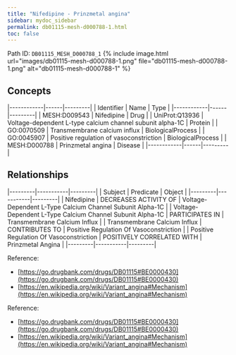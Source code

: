 ```yaml
---
title: "Nifedipine - Prinzmetal angina"
sidebar: mydoc_sidebar
permalink: db01115-mesh-d000788-1.html
toc: false 
---
```



Path ID: `DB01115_MESH_D000788_1`
{% include image.html url="images/db01115-mesh-d000788-1.png" file="db01115-mesh-d000788-1.png" alt="db01115-mesh-d000788-1" %}

## Concepts

|------------|------|---------|
| Identifier | Name | Type    |
|------------|------|---------|
| MESH:D009543 | Nifedipine | Drug |
| UniProt:Q13936 | Voltage-dependent L-type calcium channel subunit alpha-1C | Protein |
| GO:0070509 | Transmembrane calcium influx | BiologicalProcess |
| GO:0045907 | Positive regulation of vasoconstriction | BiologicalProcess |
| MESH:D000788 | Prinzmetal angina | Disease |
|------------|------|---------|

## Relationships

|---------|-----------|---------|
| Subject | Predicate | Object  |
|---------|-----------|---------|
| Nifedipine | DECREASES ACTIVITY OF | Voltage-Dependent L-Type Calcium Channel Subunit Alpha-1C |
| Voltage-Dependent L-Type Calcium Channel Subunit Alpha-1C | PARTICIPATES IN | Transmembrane Calcium Influx |
| Transmembrane Calcium Influx | CONTRIBUTES TO | Positive Regulation Of Vasoconstriction |
| Positive Regulation Of Vasoconstriction | POSITIVELY CORRELATED WITH | Prinzmetal Angina |
|---------|-----------|---------|

Reference: 
  - [https://go.drugbank.com/drugs/DB01115#BE0000430](https://go.drugbank.com/drugs/DB01115#BE0000430)
  - [https://en.wikipedia.org/wiki/Variant_angina#Mechanism](https://en.wikipedia.org/wiki/Variant_angina#Mechanism)

Reference: 
  - [https://go.drugbank.com/drugs/DB01115#BE0000430](https://go.drugbank.com/drugs/DB01115#BE0000430)
  - [https://en.wikipedia.org/wiki/Variant_angina#Mechanism](https://en.wikipedia.org/wiki/Variant_angina#Mechanism)
